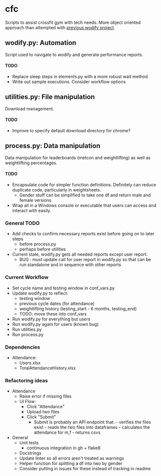 # cfc
Scripts to assist crossfit gym with tech needs. More object oriented approach than attempted with [previous wodify project]( https://github.com/channiemills/Wodify).

## wodify.py: Automation

Script used to navigate to wodify and generate performance reports.

#### TODO
- Replace sleep steps in elements.py with a more robust wait method
- Write out sample executions. Consider workflow options

## utilities.py: File manipulation

Download management.

#### TODO
- Improve to specify default download directory for chrome?

## process.py: Data manipulation

 Data manipulation for leaderboards (metcon and weightlifting) as well as weightlifting percentages.

#### TODO
- Encapsulate code for simpler function definitions. Definitely can reduce duplicate code, particularly in weightsheets.
  - Gender stuff can be simplified to take one df and return male and female versions
- Wrap all in a Windows console or executable that users can access and interact with easily. 


### General TODO
- Add checks to confirm necessary reports exist before going on to later steps
  -  before process.py
  - perhaps before utilities
- Current state, wodify.py gets all needed reports except user report. 
  - BUG : must update call for user report in wodify.py so that can be run standalone and in sequence with other reports

### Current Workflow
- Set cycle name and testing window in conf_vars.py
- Update wodify.py to reflect:
  - testing window
  - previous cycle dates (for attendance)
  - weightlifting history (testing_start - 6 months, testing_end)
  - TODO: move these into conf_vars
- Run wodify.py for everything but users
- Run wodify.py again for users (known bug)
- Run utilities.py
- Run process.py

### Dependencies
- Attendance:
  - Users.xlsx
  - TotalAttendanceHistory.xlsx

### Refactoring ideas
- Attendance
  - Raise error if missing files
  - UI Flow:
    - Click "Attendance"
    - Upload two files
    - Click "Submit"
      - Submit is probably an API endpoint that:
            - verifies the files exist
            - reads the two files into dataframes
            - calculates the attendance for m,f
            - returns csvs 
- General
  - Unit tests
    - continuous integration in gh + flake8
  - Docstrings
  - Update linter so all errors aren't treated as warnings
  - Helper function for splitting a df into two by gender
  - Consider putting in issues for these instead of tracking in readme